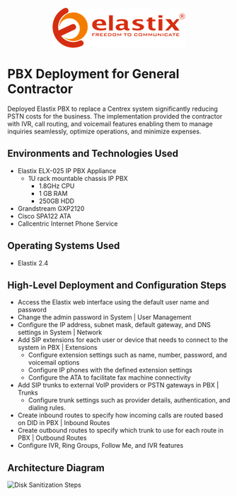 <p align="center">
<img src="assets/elastix-logo.png" alt="Elastix Logo" />
</p>

# PBX Deployment for General Contractor
Deployed Elastix PBX to replace a Centrex system significantly reducing PSTN costs for the business. The implementation provided the contractor with IVR, call routing, and voicemail features enabling them to manage inquiries seamlessly, optimize operations, and minimize expenses.

## Environments and Technologies Used

- Elastix ELX-025 IP PBX Appliance
    - 1U rack mountable chassis IP PBX 
        - 1.8GHz CPU 
        - 1 GB RAM 
        - 250GB HDD
- Grandstream GXP2120
- Cisco SPA122 ATA
- Callcentric Internet Phone Service

## Operating Systems Used

- Elastix 2.4

## High-Level Deployment and Configuration Steps

- Access the Elastix web interface using the default user name and password
- Change the admin password in System | User Management
- Configure the IP address, subnet mask, default gateway, and DNS settings in System | Network
- Add SIP extensions for each user or device that needs to connect to the system in PBX | Extensions
   - Configure extension settings such as name, number, password, and voicemail options
   - Configure IP phones with the defined extension settings
   - Configure the ATA to facilitate fax machine connectivity
- Add SIP trunks to external VoIP providers or PSTN gateways in PBX | Trunks
   - Configure trunk settings such as provider details, authentication, and dialing rules.
- Create inbound routes to specify how incoming calls are routed based on DID in PBX | Inbound Routes
- Create outbound routes to specify which trunk to use for each route in PBX | Outbound Routes
- Configure IVR, Ring Groups, Follow Me, and IVR features







<h2>Architecture Diagram</h2>

<p>
<img src="https://i.imgur.com/DJmEXEB.png" height="80%" width="80%" alt="Disk Sanitization Steps"/>
</p>
